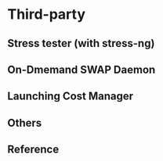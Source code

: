 # Third-party


## Stress tester (with stress-ng)


## On-Dmemand SWAP Daemon

## Launching Cost Manager

## Others

## Reference
